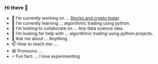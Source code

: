 ### Hi there 👋



- 🔭 I’m currently working on ... [Stocks and crypto tester](https://github.com/ArunavD/market_strategy_tester)
- 🌱 I’m currently learning ... algorithmic trading using python.
- 👯 I’m looking to collaborate on ... Any data science idea.
- 🤔 I’m looking for help with ...  algorithmic trading using python projects.
- 💬 Ask me about ... Anything
- 📫 How to reach me: ... 
- 😄 Pronouns: ...
- ⚡ Fun fact: ...  I love experimenting

